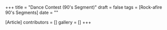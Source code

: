 +++
title = "Dance Contest (90's Segment)"
draft = false
tags = [Rock-afire 90's Segments]
date = ""

[Article]
contributors = []
gallery = []
+++